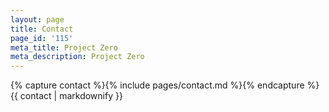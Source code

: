 ```yaml
---
layout: page
title: Contact
page_id: '115'
meta_title: Project Zero
meta_description: Project Zero
---
```

{% capture contact %}{% include pages/contact.md %}{% endcapture %}
{{ contact | markdownify }}